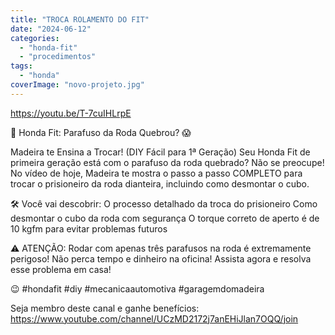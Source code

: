 ```yaml
---
title: "TROCA ROLAMENTO DO FIT"
date: "2024-06-12"
categories: 
  - "honda-fit"
  - "procedimentos"
tags: 
  - "honda"
coverImage: "novo-projeto.jpg"
---
```


https://youtu.be/T-7cuIHLrpE

🔧 Honda Fit: Parafuso da Roda Quebrou? 😱

Madeira te Ensina a Trocar! (DIY Fácil para 1ª Geração) Seu Honda Fit de primeira geração está com o parafuso da roda quebrado? Não se preocupe! No vídeo de hoje, Madeira te mostra o passo a passo COMPLETO para trocar o prisioneiro da roda dianteira, incluindo como desmontar o cubo.

🛠️ Você vai descobrir: O processo detalhado da troca do prisioneiro Como desmontar o cubo da roda com segurança O torque correto de aperto é de 10 kgfm para evitar problemas futuros

⚠️ ATENÇÃO: Rodar com apenas três parafusos na roda é extremamente perigoso! Não perca tempo e dinheiro na oficina! Assista agora e resolva esse problema em casa!

😉 #hondafit #diy #mecanicaautomotiva #garagemdomadeira

Seja membro deste canal e ganhe benefícios: https://www.youtube.com/channel/UCzMD2172j7anEHiJlan7OQQ/join
